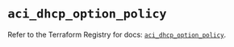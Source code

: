 # `aci_dhcp_option_policy`

Refer to the Terraform Registry for docs: [`aci_dhcp_option_policy`](https://registry.terraform.io/providers/ciscodevnet/aci/2.17.0/docs/resources/dhcp_option_policy).

